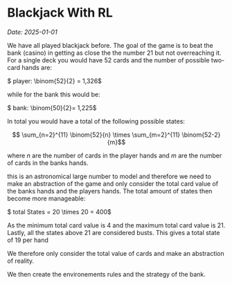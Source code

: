 # Blackjack With RL 

*Date: 2025-01-01*

We have all played blackjack before. The goal of the game is to beat the bank (casino) in getting as close the the number 21 but not overreaching it. For a single deck you would have 52 cards and the number of possible two-card hands are: 

$ player: \binom{52}{2} = 1,326$ 

while for the bank this would be: 

$ bank: \binom{50}{2}= 1,225$ 

In total you would have a total of the following possible states: 

$$ \sum_{n=2}^{11} \binom{52}{n} \times \sum_{m=2}^{11} \binom{52-2}{m}$$

where $n$ are the number of cards in the player hands and $m$ are the number of cards in the banks hands. 

this is an astronomical large number to model and therefore we need to make an abstraction of the game and only consider the total card value of the banks hands and the players hands. The total amount of states then become more manageable: 

$ total States = 20 \times 20 = 400$ 

As the minimum total card value is 4 and the maximum total card value is 21. Lastly, all the states above 21 are considered busts. This gives a total state of 19 per hand  

We therefore only consider the total value of cards and make an abstraction of reality. 

We then create the environements rules and the strategy of the bank. 